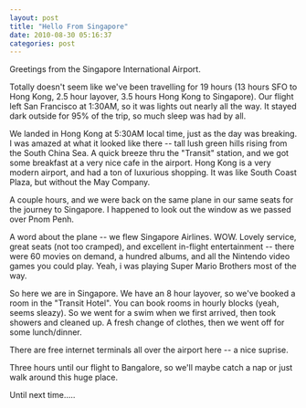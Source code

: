 ```yaml
---
layout: post
title: "Hello From Singapore"
date: 2010-08-30 05:16:37
categories: post
---
```

Greetings from the Singapore International Airport.
 
Totally doesn't seem like we've been travelling for 19
hours (13 hours SFO to Hong Kong, 2.5 hour layover,
3.5 hours Hong Kong to Singapore).  Our flight left
San Francisco at 1:30AM, so it was lights out nearly
all the way.  It stayed dark outside for 95% of the
trip, so much sleep was had by all.
 
We landed in Hong Kong at 5:30AM local time, just as
the day was breaking.  I was amazed at what it looked
like there -- tall lush green hills rising from the
South China Sea.  A quick breeze thru the "Transit"
station, and we got some breakfast at a very nice cafe
in the airport.  Hong Kong is a very modern airport,
and had a ton of luxurious shopping.  It was like
South Coast Plaza, but without the May Company.
 
A couple hours, and we were back on the same plane in
our same seats for the journey to Singapore.  I
happened to look out the window as we passed over Pnom
Penh.
 
A word about the plane -- we flew Singapore Airlines. 
WOW.  Lovely service, great seats (not too cramped),
and excellent in-flight entertainment -- there were 60
movies on demand, a hundred albums, and all the
Nintendo video games you could play.  Yeah, i was
playing Super Mario Brothers most of the way.
 
So here we are in Singapore.  We have an 8 hour
layover, so we've booked a room in the "Transit
Hotel".  You can book rooms in hourly blocks (yeah,
seems sleazy).  So we went for a swim when we first
arrived, then took showers and cleaned up.  A fresh
change of clothes, then we went off for some
lunch/dinner.
 
There are free internet terminals all over the airport
here -- a nice suprise.
 
Three hours until our flight to Bangalore, so we'll
maybe catch a nap or just walk around this huge place.
 
Until next time.....

